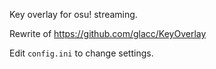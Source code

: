 
Key overlay for osu! streaming.

Rewrite of https://github.com/glacc/KeyOverlay

Edit `config.ini` to change settings.
